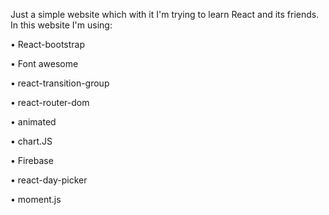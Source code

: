 Just a simple website which with it I'm trying to learn React and its friends.
In this website I'm using:

•	React-bootstrap

•	Font awesome

•	react-transition-group

•	react-router-dom

•	animated

•	chart.JS

•   Firebase

•	react-day-picker

•   moment.js


